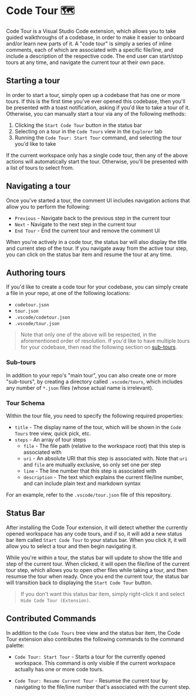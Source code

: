 # Code Tour 🗺️

Code Tour is a Visual Studio Code extension, which allows you to take guided walkthroughs of a codebase, in order to make it easier to onboard and/or learn new parts of it. A "code tour" is simply a series of inline comments, each of which are associated with a specific file/line, and include a description of the respective code. The end user can start/stop tours at any time, and navigate the current tour at their own pace.

## Starting a tour

In order to start a tour, simply open up a codebase that has one or more tours. If this is the first time you've ever opened this codebase, then you'll be presented with a toast notification, asking if you'd like to take a tour of it. Otherwise, you can manually start a tour via any of the following methods:

1. Clicking the `Start Code Tour` button in the status bar
1. Selecting on a tour in the `Code Tours` view in the `Explorer` tab
1. Running the `Code Tour: Start Tour` command, and selecting the tour you'd like to take

If the current workspace only has a single code tour, then any of the above actions will automatically start the tour. Otherwise, you'll be presented with a list of tours to select from.

## Navigating a tour

Once you've started a tour, the comment UI includes navigation actions that allow you to perform the following:

- `Previous` - Navigate back to the previous step in the current tour
- `Next` - Navigate to the next step in the current tour
- `End Tour` - End the current tour and remove the comment UI

When you're actively in a code tour, the status bar will also display the title and current step of the tour. If you navigate away from the active tour step, you can click on the status bar item and resume the tour at any time.

## Authoring tours

If you'd like to create a code tour for your codebase, you can simply create a file in your repo, at one of the following locations:

- `codetour.json`
- `tour.json`
- `.vscode/codetour.json`
- `.vscode/tour.json`

> Note that only one of the above will be respected, in the aforementioned order of resolution. If you'd like to have multiple tours for your codebase, then read the following section on [sub-tours](#sub-tours).

### Sub-tours

In addition to your repo's "main tour", you can also create one or more "sub-tours", by creating a directory called `.vscode/tours`, which includes any number of `*.json` files (whose actual name is irrelevant).

### Tour Schema

Within the tour file, you need to specify the following required properties:

- `title` - The display name of the tour, which will be shown in the `Code Tours` tree view, quick pick, etc.
- `steps` - An array of tour steps
  - `file` - The file path (relative to the workspace root) that this step is associated with
  - `uri` - An absolute URI that this step is associated with. Note that `uri` and `file` are mutually exclusive, so only set one per step
  - `line` - The line number that this step is associated with
  - `description` - The text which explains the current file/line number, and can include plain text and markdown syntax

For an example, refer to the `.vscode/tour.json` file of this repository.

## Status Bar

After installing the Code Tour extension, it will detect whether the currently opened workspace has any code tours, and if so, it will add a new status bar item called `Start Code Tour` to your status bar. When you click it, it will allow you to select a tour and then begin navigating it.

While you're within a tour, the status bar will update to show the title and step of the current tour. When clicked, it will open the file/line of the current tour step, which allows you to open other files while taking a tour, and then resumse the tour when ready. Once you end the current tour, the status bar will transition back to displaying the `Start Code Tour` button.

> If you don't want this status bar item, simply right-click it and select `Hide Code Tour (Extension)`.

## Contributed Commands

In addition to the `Code Tours` tree view and the status bar item, the Code Tour extension also contributes the following commands to the command palette:

- `Code Tour: Start Tour` - Starts a tour for the currently opened workspace. This command is only visible if the current workspace actually has one or more code tours.

- `Code Tour: Resume Current Tour` - Resumse the current tour by navigating to the file/line number that's associated with the current step.
